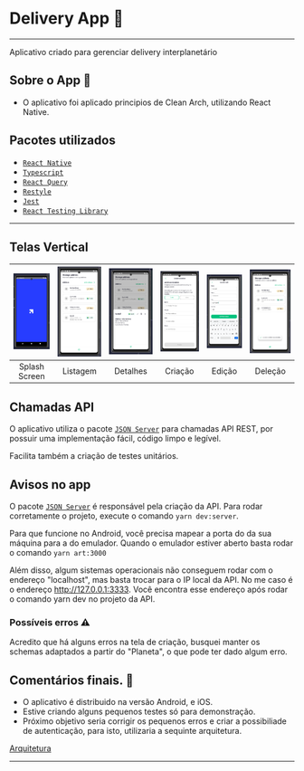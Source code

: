 # Delivery App 🚀
---
Aplicativo criado para gerenciar delivery interplanetário 


## Sobre o App 📱
- O aplicativo foi aplicado principios de Clean Arch, utilizando React Native.

## Pacotes utilizados
- [```React Native```](https://reactnative.dev/)
- [```Typescript```](https://www.typescriptlang.org/)
- [```React Query```](https://tanstack.com/query/latest/docs/framework/react/overview)
- [```Restyle```](https://github.com/Shopify/restyle)
- [```Jest```](https://github.com/jestjs/jest)
- [```React Testing Library```](hhttps://testing-library.com/docs/react-testing-library)

---

## Telas Vertical
| ![Page1](./.github/resources/Spash.png)  | ![Page2](./.github/resources/Listagem.png) | ![Page3](./.github/resources/Detalhes.png) | ![Page4](./.github/resources/Criacao.png) | ![Page5](./.github/resources/Edit.png) | ![Page6](./.github/resources/Delecao.png)
|:---:|:---:|:---:|:---:|:---:|:---:|
| Splash Screen | Listagem | Detalhes | Criação | Edição | Deleção |

## Chamadas API
O aplicativo utiliza o pacote [```JSON Server```](https://www.npmjs.com/package/json-server) para chamadas API REST, por possuir uma implementação fácil, código limpo e legível.

Facilita também a criação de testes unitários.

## Avisos no app
O pacote [```JSON Server```](https://www.npmjs.com/package/json-server) é responsável pela criação da API. Para rodar corretamente o projeto, execute o comando `yarn dev:server`.

Para que funcione no Android, você precisa mapear a porta do da sua máquina para a do emulador. Quando o emulador estiver aberto basta rodar o comando `yarn art:3000`

Além disso, algum sistemas operacionais não conseguem rodar com o endereço "localhost", mas basta trocar para o IP local da API. No me caso é o endereço http://127.0.0.1:3333. Você encontra esse endereço após rodar o comando yarn dev no projeto da API.

### Possíveis erros ⚠️
Acredito que há alguns erros na tela de criação, busquei manter os schemas adaptados a partir do "Planeta", o que pode ter dado algum erro.

## Comentários finais. 💬
- O aplicativo é distribuido na versão Android, e iOS.
- Estive criando alguns pequenos testes só para demonstração.
- Próximo objetivo seria corrigir os pequenos erros e criar a possibiliade de autenticação, para isto, utilizaria a sequinte arquitetura.

[Arquitetura](https://media1-production-mightynetworks.imgix.net/asset/f2a7aad3-a820-4541-a3ee-54b4436d76fa/sign-in-flow.png?ixlib=rails-4.2.0&fm=jpg&q=75&auto=format)

--- 
